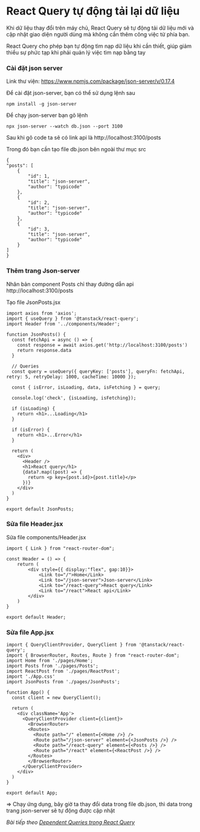 # React Query tự động tải lại dữ liệu

Khi dữ liệu thay đổi trên máy chủ, React Query sẽ tự động tải dữ liệu mới và cập nhật giao diện người dùng mà không cần thêm công việc từ phía bạn.

React Query cho phép bạn tự động tìm nạp dữ liệu khi cần thiết, giúp giảm thiểu sự phức tạp khi phải quản lý việc tìm nạp bằng tay

### Cài đặt json server

Link thư viện: https://www.npmjs.com/package/json-server/v/0.17.4

Để cài đặt json-server, bạn có thể sử dụng lệnh sau

```
npm install -g json-server
```

Để chạy json-server bạn gõ lệnh

```
npx json-server --watch db.json --port 3100
```

Sau khi gõ code ta sẽ có link api là http://localhost:3100/posts

Trong đó bạn cần tạo file db.json bên ngoài thư mục src

```
{
"posts": [
    {
        "id": 1,
        "title": "json-server",
        "author": "typicode"
    },
    {
        "id": 2,
        "title": "json-server",
        "author": "typicode"
    },
    {
        "id": 3,
        "title": "json-server",
        "author": "typicode"
    }
]
}
```

### Thêm trang Json-server

Nhân bản component Posts chỉ thay đường dẫn api http://localhost:3100/posts

Tạo file JsonPosts.jsx

```
import axios from 'axios';
import { useQuery } from '@tanstack/react-query';
import Header from '../components/Header';

function JsonPosts() {
  const fetchApi = async () => {
    const response = await axios.get('http://localhost:3100/posts')
    return response.data
  }

  // Queries
  const query = useQuery({ queryKey: ['posts'], queryFn: fetchApi, retry: 5, retryDelay: 1000, cacheTime: 10000 });

  const { isError, isLoading, data, isFetching } = query;
  
  console.log('check', {isLoading, isFetching});

  if (isLoading) {
    return <h1>...Loading</h1>
  }

  if (isError) {
    return <h1>...Error</h1>
  }

  return (
    <div>
      <Header />
      <h1>React query</h1>
      {data?.map((post) => {
        return <p key={post.id}>{post.title}</p>
      })}
    </div>
  )
}

export default JsonPosts;
```

### Sửa file Header.jsx

Sửa file components/Header.jsx

```
import { Link } from "react-router-dom";

const Header = () => {
    return (
        <div style={{ display:"flex", gap:10}}>
            <Link to="/">Home</Link>
            <Link to="/json-server">Json-server</Link>
            <Link to="/react-query">React query</Link>
            <Link to="/react">React api</Link>
        </div>
    )
}

export default Header;
```

### Sửa file App.jsx

```
import { QueryClientProvider, QueryClient } from '@tanstack/react-query';
import { BrowserRouter, Routes, Route } from "react-router-dom";
import Home from './pages/Home';
import Posts from './pages/Posts';
import ReactPost from './pages/ReactPost';
import './App.css'
import JsonPosts from './pages/JsonPosts';

function App() {
  const client = new QueryClient();

  return (
    <div className='App'>
      <QueryClientProvider client={client}>
        <BrowserRouter>
        <Routes>
          <Route path="/" element={<Home />} />
          <Route path="/json-server" element={<JsonPosts />} />
          <Route path="/react-query" element={<Posts />} />
          <Route path="/react" element={<ReactPost />} />
        </Routes>
        </BrowserRouter>
      </QueryClientProvider>
    </div>
  )
}

export default App;
```

=> Chạy ứng dụng, bây giờ ta thay đổi data trong file db.json, thì data trong trang json-server sẽ tự động được cập nhật


*Bài tiếp theo [Dependent Queries trong React Query](session_005_dependent.md)*